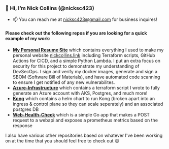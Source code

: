 ### 👋 Hi, I’m Nick Collins (@nicksc423)
- 📫 You can reach me at nicksc423@gmail.com for business inquires!

#### Please check out the following repos if you are looking for a quick example of my work:
- **[My Personal Resume Site](https://github.com/nicksc423/resume-site)** which contains everything I used to make my personal website [nickcollins.link](https://nickcollins.link) including Terraform scripts, GitHub Actions for CICD, and a simple Python Lambda.  I put an extra focus on security for this project to demonstrate my understanding of DevSecOps.  I sign and verify my docker images, generate and sign a SBOM (Software Bill of Materials), and have automated code scanning to ensure I get notified of any new vulnerabilites.
- **[Azure-Infrastructure](https://github.com/nicksc423/azure-infrastructure)** which contains a terraform script I wrote to fully generate an Azure account with AKS, Postgres, and much more!
- **[Kong](https://github.com/nicksc423/kong)** which contains a helm chart to run Kong (broken apart into an ingress & control plane so they can scale seperately) and an associated postgres DB
- **[Web-Health-Check](https://github.com/nicksc423/web-health-check)** which is a simple Go app that makes a POST request to a webapi and exposes a prometheus metrics based on the response

I also have various other repositories based on whatever I've been working on at the time that you should feel free to check out 😊

<!---
nicksc423/nicksc423 is a ✨ special ✨ repository because its `README.md` (this file) appears on your GitHub profile.
You can click the Preview link to take a look at your changes.
--->
